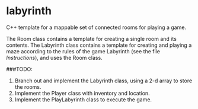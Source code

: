 # labyrinth
C++ template for a mappable set of connected rooms for playing a game.

The Room class contains a template for creating a single room and its contents.
The Labyrinth class contains a template for creating and playing a maze according to the rules of the game Labyrinth (see the file _Instructions_), and uses the Room class.

###TODO:
1. Branch out and implement the Labyrinth class, using a 2-d array to store the rooms.
1. Implement the Player class with inventory and location.
1. Implement the PlayLabyrinth class to execute the game.
